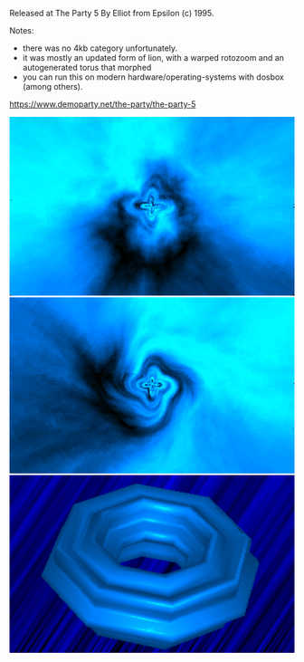 Released at The Party 5
By Elliot from Epsilon (c) 1995.

Notes:
- there was no 4kb category unfortunately.
- it was mostly an updated form of lion, with a warped rotozoom and an autogenerated torus that morphed
- you can run this on modern hardware/operating-systems with dosbox (among others).

https://www.demoparty.net/the-party/the-party-5

![rotozoom](./assets/rotozoom.png)
![rotowarp](./assets/rotowarp.png)
![torus](./assets/torus.png)
